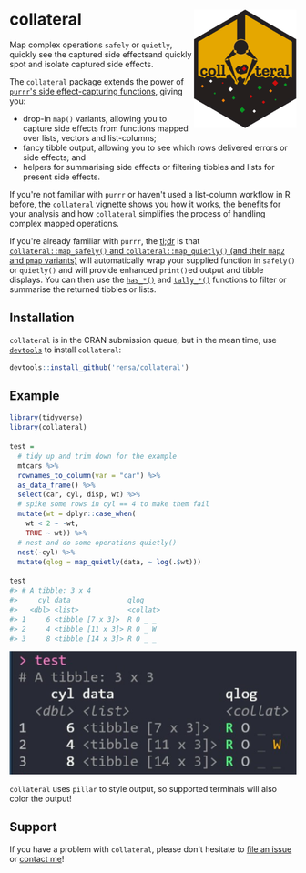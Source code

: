 # collateral <img src="man/figures/logo.svg" align="right" width="180px" />

Map complex operations `safely` or `quietly`, quickly see the captured side effectsand quickly spot and isolate captured side effects.

The `collateral` package extends the power of [`purrr`'s side effect-capturing functions](https://purrr.tidyverse.org/reference/safely.html), giving you:

* drop-in `map()` variants, allowing you to capture side effects from functions mapped over lists, vectors and list-columns;
* fancy tibble output, allowing you to see which rows delivered errors or side effects; and
* helpers for summarising side effects or filtering tibbles and lists for present side effects.

If you're not familiar with `purrr` or haven't used a list-column workflow in R before, the [`collateral` vignette](https://rensa.co/collateral/articles/collateral.html) shows you how it works, the benefits for your analysis and how `collateral` simplifies the process of handling complex mapped operations.

If you're already familiar with `purrr`, the [tl;dr](https://en.wikipedia.org/wiki/Wikipedia:Too_long;_didn%27t_read) is that [`collateral::map_safely()` and `collateral::map_quietly()` (and their `map2` and `pmap` variants)](https://rensa.co/collateral/reference/collateral_mappers.html) will automatically wrap your supplied function in `safely()` or `quietly()` and will provide enhanced `print()`ed output and tibble displays. You can then use the [`has_*()`](https://rensa.co/collateral/reference/has.html) and [`tally_*()`](https://rensa.co/collateral/reference/tally.html) functions to filter or summarise the returned tibbles or lists.

## Installation

`collateral` is in the CRAN submission queue, but in the mean time, use [`devtools`](https://cran.r-project.org/web/packages/devtools/index.html) to install `collateral`:

```r
devtools::install_github('rensa/collateral')
```

## Example

```r
library(tidyverse)
library(collateral)

test =
  # tidy up and trim down for the example
  mtcars %>%
  rownames_to_column(var = "car") %>%
  as_data_frame() %>%
  select(car, cyl, disp, wt) %>%
  # spike some rows in cyl == 4 to make them fail
  mutate(wt = dplyr::case_when(
    wt < 2 ~ -wt,
    TRUE ~ wt)) %>%
  # nest and do some operations quietly()
  nest(-cyl) %>%
  mutate(qlog = map_quietly(data, ~ log(.$wt)))

test
#> # A tibble: 3 x 4
#>     cyl data              qlog
#>   <dbl> <list>            <collat>
#> 1     6 <tibble [7 x 3]>  R O _ _
#> 2     4 <tibble [11 x 3]> R O _ W
#> 3     8 <tibble [14 x 3]> R O _ _
```

![Example of styled `collateral` output](man/figures/collateral_example.png)

`collateral` uses `pillar` to style output, so supported terminals will also color the output!

## Support

If you have a problem with `collateral`, please don't hesitate to [file an issue](https://github.com/rensa/collateral/issues/new) or [contact me](twitter.com/rensa_co)!
